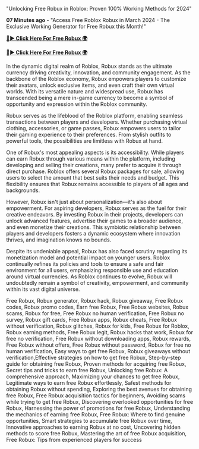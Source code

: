 "Unlocking Free Robux in Roblox: Proven 100% Working Methods for 2024"

**07 Minutes ago** - "Access Free Roblox Robux in March 2024 - The Exclusive Working Generator for Free Robux this Month!"

[**🔴► Click Here For Free Robux 🌍**](https://jimaddadel.github.io/roblox)

[**🔴► Click Here For Free Robux 🌍**](https://jimaddadel.github.io/roblox)

In the dynamic digital realm of Roblox, Robux stands as the ultimate currency driving creativity, innovation, and community engagement. As the backbone of the Roblox economy, Robux empowers players to customize their avatars, unlock exclusive items, and even craft their own virtual worlds. With its versatile nature and widespread use, Robux has transcended being a mere in-game currency to become a symbol of opportunity and expression within the Roblox community.

Robux serves as the lifeblood of the Roblox platform, enabling seamless transactions between players and developers. Whether purchasing virtual clothing, accessories, or game passes, Robux empowers users to tailor their gaming experience to their preferences. From stylish outfits to powerful tools, the possibilities are limitless with Robux at hand.

One of Robux's most appealing aspects is its accessibility. While players can earn Robux through various means within the platform, including developing and selling their creations, many prefer to acquire it through direct purchase. Roblox offers several Robux packages for sale, allowing users to select the amount that best suits their needs and budget. This flexibility ensures that Robux remains accessible to players of all ages and backgrounds.

However, Robux isn't just about personalization—it's also about empowerment. For aspiring developers, Robux serves as the fuel for their creative endeavors. By investing Robux in their projects, developers can unlock advanced features, advertise their games to a broader audience, and even monetize their creations. This symbiotic relationship between players and developers fosters a dynamic ecosystem where innovation thrives, and imagination knows no bounds.

Despite its undeniable appeal, Robux has also faced scrutiny regarding its monetization model and potential impact on younger users. Roblox continually refines its policies and tools to ensure a safe and fair environment for all users, emphasizing responsible use and education around virtual currencies. As Roblox continues to evolve, Robux will undoubtedly remain a symbol of creativity, empowerment, and community within its vast digital universe.

Free Robux, Robux generator, Robux hack, Robux giveaway, Free Robux codes, Robux promo codes, Earn free Robux, Free Robux websites, Robux scams, Robux for free, Free Robux no human verification, Free Robux no survey, Robux gift cards, Free Robux apps, Robux cheats, Free Robux without verification, Robux glitches, Robux for kids, Free Robux for Roblox, Robux earning methods, Free Robux legit, Robux hacks that work, Robux for free no verification, Free Robux without downloading apps, Robux rewards, Free Robux without offers, Free Robux without password, Robux for free no human verification, Easy ways to get free Robux, Robux giveaways without verification,Effective strategies on how to get free Robux, Step-by-step guide for obtaining free Robux, Proven methods for acquiring free Robux, Secret tips and tricks to earn free Robux, Unlocking free Robux: A comprehensive approach, Maximizing your chances to get free Robux, Legitimate ways to earn free Robux effortlessly, Safest methods for obtaining Robux without spending, Exploring the best avenues for obtaining free Robux, Free Robux acquisition tactics for beginners, Avoiding scams while trying to get free Robux, Discovering overlooked opportunities for free Robux, Harnessing the power of promotions for free Robux, Understanding the mechanics of earning free Robux, Free Robux: Where to find genuine opportunities, Smart strategies to accumulate free Robux over time, Innovative approaches to earning Robux at no cost, Uncovering hidden methods to score free Robux, Mastering the art of free Robux acquisition, Free Robux: Tips from experienced players for success
